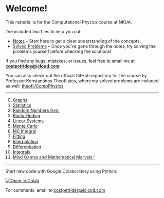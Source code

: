 # Welcome!

This material is for the Computational Physics course at NKUA.

I’ve included two files to help you out:

* [Notes](https://github.com/costpetrides/Computational-Physics/blob/main/Comp_Phys_Notes.pdf)  – Start here to get a clear understanding of the concepts.
* [Solved Problems](https://github.com/costpetrides/Computational-Physics/blob/main/Comp_Phys_Solutions.pdf)  – Once you’ve gone through the notes, try solving the problems yourself before checking the solutions!

If you find any bugs, mistakes, or issues, feel free to email me at **[costpetrides@icloud.com](mailto:costpetrides@icloud.com)**.

You can also check out the official GitHub repository for the course by Professor Konstantinos Theofilatos, where my solved problems are included as well:
[theofil/CompPhysics](https://github.com/theofil/CompPhysics)
 
-------------- 
0. [Graphs](https://github.com/costpetrides/Computational-Physics/tree/main/Graphs)
1. [Statistics](https://github.com/costpetrides/Computational-Physics/tree/main/Statistics)
2. [Random Numbers Gen.](https://github.com/costpetrides/Computational-Physics/tree/main/Random%20Numbers%20Gen.)
3. [Roots Finding](https://github.com/costpetrides/Computational-Physics/tree/main/Roots%20Finding)
4. [Linear Systems](https://github.com/costpetrides/Computational-Physics/tree/main/LinearSystems)
5. [Monte Carlo](https://github.com/costpetrides/Computational-Physics/tree/main/Monte%20Carlo)
6. [MC Integral](https://github.com/costpetrides/Computational-Physics/tree/main/MC%20Integral)
7. [Fitting](https://github.com/costpetrides/Computational-Physics/tree/main/Fitting)
8. [Interpolation](https://github.com/costpetrides/Computational-Physics/tree/main/Interpolation)
9. [Differentiation](https://github.com/costpetrides/Computational-Physics/tree/main/Differentiation)
10. [Ιntegrals](https://github.com/costpetrides/Computational-Physics/tree/main/Integrals)
11. [Mind Games and Mathematical Marvels !](https://github.com/costpetrides/Computational-Physics/tree/main/Mind-Games)



------ 
   
Start new code with Google Colaboratory  using  Python: 
   
[![Open In Colab](https://colab.research.google.com/assets/colab-badge.svg)](https://colab.research.google.com/github/googlecolab/colabtools/blob/master/notebooks/colab-github-demo.ipynb)


For comments,  email to costpetrides@icloud.com 
